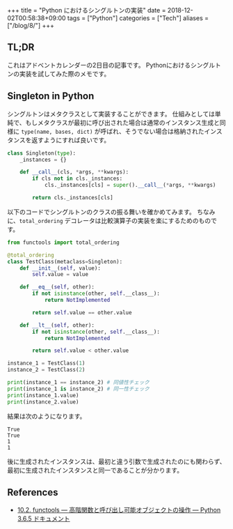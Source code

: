 +++
title = "Python におけるシングルトンの実装"
date = 2018-12-02T00:58:38+09:00
tags = ["Python"]
categories = ["Tech"]
aliases = ["/blog/8/"]
+++

## TL;DR

これはアドベントカレンダーの2日目の記事です。
Pythonにおけるシングルトンの実装を試してみた際のメモです。

## Singleton in Python

シングルトンはメタクラスとして実装することができます。
仕組みとしては単純で、もしメタクラスが最初に呼び出された場合は通常のインスタンス生成と同様に `type(name, bases, dict)` が呼ばれ、そうでない場合は格納されたインスタンスを返すようにすれば良いです。

```python
class Singleton(type):
    _instances = {}

    def __call__(cls, *args, **kwargs):
        if cls not in cls._instances:
            cls._instances[cls] = super().__call__(*args, **kwargs)

        return cls._instances[cls]
```

以下のコードでシングルトンのクラスの振る舞いを確かめてみます。
ちなみに、`total_ordering` デコレータは比較演算子の実装を楽にするためのものです。

```python
from functools import total_ordering

@total_ordering
class TestClass(metaclass=Singleton):
    def __init__(self, value):
        self.value = value

    def __eq__(self, other):
        if not isinstance(other, self.__class__):
            return NotImplemented

        return self.value == other.value

    def __lt__(self, other):
        if not isinstance(other, self.__class__):
            return NotImplemented

        return self.value < other.value

instance_1 = TestClass(1)
instance_2 = TestClass(2)

print(instance_1 == instance_2) # 同値性チェック
print(instance_1 is instance_2) # 同一性チェック
print(instance_1.value)
print(instance_2.value)
```

結果は次のようになります。

```:plaintext
True
True
1
1
```

後に生成されたインスタンスは、最初と違う引数で生成されたのにも関わらず、最初に生成されたインスタンスと同一であることが分かります。

## References

+ [10\.2\. functools — 高階関数と呼び出し可能オブジェクトの操作 — Python 3\.6\.5 ドキュメント](https://docs.python.jp/3/library/functools.html#functools.total_ordering)

